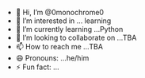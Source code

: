 - 👋 Hi, I’m @0monochrome0
- 👀 I’m interested in ... learning
- 🌱 I’m currently learning ...Python
- 💞️ I’m looking to collaborate on ...TBA
- 📫 How to reach me ...TBA
- 😄 Pronouns: ...he/him
- ⚡ Fun fact: ...

<!---
0monochrome0/0monochrome0 is a ✨ special ✨ repository because its `README.md` (this file) appears on your GitHub profile.
You can click the Preview link to take a look at your changes.
--->
